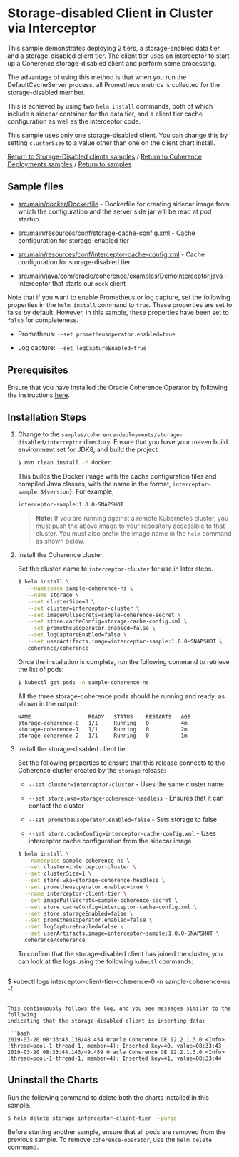 # Storage-disabled Client in Cluster via Interceptor

This sample demonstrates deploying 2 tiers, a storage-enabled data tier, and a storage-disabled client tier. The client tier uses an interceptor to
start up a Coherence storage-disabled client and perform some processing.

The advantage of using this method is that when you run the DefaultCacheServer
process, all Prometheus metrics is collected for the storage-disabled member.

This is achieved by using two `helm install` commands, both of which include a sidecar container
for the data tier, and a client tier cache configuration as well as the interceptor code.

This sample uses only one storage-disabled client. You can change this by setting `clusterSize` to a value other than one on the client chart install.

[Return to Storage-Disabled clients samples](../) / [Return to Coherence Deployments samples](../../) / [Return to samples](../../../README.md#list-of-samples)

## Sample files

* [src/main/docker/Dockerfile](src/main/docker/Dockerfile) - Dockerfile for creating sidecar image from which the configuration and the server side jar will be read at pod startup

* [src/main/resources/conf/storage-cache-config.xml](src/main/resources/conf/storage-cache-config.xml) - Cache configuration for storage-enabled tier

* [src/main/resources/conf/interceptor-cache-config.xml](src/main/resources/conf/interceptor-cache-config.xml) - Cache configuration for storage-disabled tier

* [src/main/java/com/oracle/coherence/examples/DemoInterceptor.java](src/main/java/com/oracle/coherence/examples/DemoInterceptor.java) - Interceptor that starts our `mock` client

Note that if you want to enable Prometheus or log capture, set the following properties in the `helm install` command to `true`. These properties are set to false by default. However, in this sample, these properties have been set to `false` for completeness.

* Prometheus: `--set prometheusoperator.enabled=true`

* Log capture: `--set logCaptureEnabled=true`

## Prerequisites

Ensure that you have installed the Oracle Coherence Operator by following the instructions [here](../../../README.md#install-the-coherence-operator).

## Installation Steps

1. Change to the `samples/coherence-deployments/storage-disabled/interceptor` directory. Ensure that you have your maven build environment set for JDK8, and build the project.

   ```bash
   $ mvn clean install -P docker
   ```

   This builds the Docker image with the cache configuration files and compiled Java classes, with the name in the format, `interceptor-sample:${version}`. For example,

   ```bash
   interceptor-sample:1.0.0-SNAPSHOT
   ```

   > **Note:** If you are running against a remote Kubernetes cluster, you must push the above image to your repository accessible to that cluster. You must also
   > prefix the image name in the `helm` command as shown below.



2. Install the Coherence cluster.

   Set the cluster-name to `interceptor-cluster` for use in later steps.

   ```bash
   $ helm install \
      --namespace sample-coherence-ns \
      --name storage \
      --set clusterSize=3 \
      --set cluster=interceptor-cluster \
      --set imagePullSecrets=sample-coherence-secret \
      --set store.cacheConfig=storage-cache-config.xml \
      --set prometheusoperator.enabled=false \
      --set logCaptureEnabled=false \
      --set userArtifacts.image=interceptor-sample:1.0.0-SNAPSHOT \
      coherence/coherence
   ```

   Once the installation is complete, run the following command to retrieve the list of pods:

   ```bash
   $ kubectl get pods -n sample-coherence-ns
   ```
   All the three storage-coherence pods should be running and ready, as shown in the output:

   ```console
   NAME                  READY   STATUS    RESTARTS   AGE
   storage-coherence-0   1/1     Running   0          4m
   storage-coherence-1   1/1     Running   0          2m
   storage-coherence-2   1/1     Running   0          1m
   ```


3. Install the storage-disabled client tier.

   Set the following properties to ensure that this release connects to the Coherence cluster
   created by the `storage` release:

   * `--set cluster=interceptor-cluster` - Uses the same cluster name

   * `--set store.wka=storage-coherence-headless` - Ensures that it can contact the cluster

   * `--set prometheusoperator.enabled=false` - Sets storage to false

   * `--set store.cacheConfig=interceptor-cache-config.xml` - Uses interceptor cache configuration from the sidecar image

   ```bash
   $ helm install \
     --namespace sample-coherence-ns \
     --set cluster=interceptor-cluster \
     --set clusterSize=1 \
     --set store.wka=storage-coherence-headless \
     --set prometheusoperator.enabled=true \
     --name interceptor-client-tier \
     --set imagePullSecrets=sample-coherence-secret \
     --set store.cacheConfig=interceptor-cache-config.xml \
     --set store.storageEnabled=false \
     --set prometheusoperator.enabled=false \
     --set logCaptureEnabled=false \
     --set userArtifacts.image=interceptor-sample:1.0.0-SNAPSHOT \
     coherence/coherence
   ```

   To confirm that the storage-disabled client has joined the cluster, you can look at the logs using the following `kubectl` commands:

   ```bash
  $  kubectl logs interceptor-client-tier-coherence-0 -n sample-coherence-ns -f
   ```

   This continuously follows the log, and you see messages similar to the following
   indicating that the storage-disabled client is inserting data:

   ```bash
   2019-03-20 08:33:43.138/48.454 Oracle Coherence GE 12.2.1.3.0 <Info> (thread=pool-1-thread-1, member=4): Inserted key=40, value=08:33:43
   2019-03-20 08:33:44.143/49.459 Oracle Coherence GE 12.2.1.3.0 <Info> (thread=pool-1-thread-1, member=4): Inserted key=41, value=08:33:44
   ```

## Uninstall the Charts

Run the following command to delete both the charts installed in this sample.

```bash
$ helm delete storage interceptor-client-tier --purge
```

Before starting another sample, ensure that all  pods are removed from the previous sample. To remove `coherence-operator`, use the `helm delete` command.
